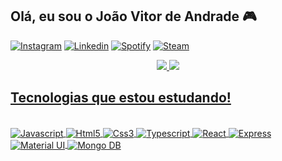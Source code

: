 ## Olá, eu sou o João Vitor de Andrade 🎮

[![Instagram](https://img.shields.io/badge/Instagram-E4405F?style=for-the-badge&logo=instagram&logoColor=white)](https://www.instagram.com/andrade_jaum/)
[![Linkedin](https://img.shields.io/badge/LinkedIn-0077B5?style=for-the-badge&logo=linkedin&logoColor=white)](https://www.linkedin.com/in/jo%C3%A3o-vitor-andrade-b5ab41221/)
[![Spotify](https://img.shields.io/badge/Spotify-1ED760?&style=for-the-badge&logo=spotify&logoColor=white)](https://open.spotify.com/user/4jsylrelyhxxzqb28vtyj19p4?si=21b63d7ce1a84448)
[![Steam](https://img.shields.io/badge/Steam-000000?style=for-the-badge&logo=steam&logoColor=white)](https://steamcommunity.com/id/AndradeJaum)


<div align="center">
 <a href="https://github.com/AndradeJaum", >
 <img altura="180em" src="https://github-readme-stats.vercel.app/api?username=AndradeJaum&show_icons=true&theme=algolia&include_all_commits=true&count_private=true"/>
 <img altura="180em" src="https://github-readme-stats.vercel.app/api/top-langs/?username=AndradeJaum&layout=compact&langs_count=7&theme=algolia"/>
</div>
 
## Tecnologias que estou estudando!

<div style="display: inline_block"><br/>
  <img align="center" alt="Javascript" src="https://img.shields.io/badge/JavaScript-F7DF1E?style=for-the-badge&logo=javascript&logoColor=black" />
  <img align="center" alt="Html5" src="https://img.shields.io/badge/HTML5-E34F26?style=for-the-badge&logo=html5&logoColor=white" />
  <img align="center" alt="Css3" src="https://img.shields.io/badge/CSS3-1572B6?style=for-the-badge&logo=css3&logoColor=white" />
  <img align="center" alt="Typescript" src="https://img.shields.io/badge/TypeScript-007ACC?style=for-the-badge&logo=typescript&logoColor=white" />
  <img align="center" alt="React" src="https://img.shields.io/badge/React-20232A?style=for-the-badge&logo=react&logoColor=61DAFB" />
  <img align="center" alt="Express" src="https://img.shields.io/badge/Express.js-404D59?style=for-the-badge" />
  <img align="center" alt="Material UI" src="https://img.shields.io/badge/Material--UI-0081CB?style=for-the-badge&logo=material-ui&logoColor=white" />
 <img align="center" alt="Mongo DB" src="https://img.shields.io/badge/MongoDB-4EA94B?style=for-the-badge&logo=mongodb&logoColor=white" />
</div>

<!-- https://emojipedia.org/search/?q=bag
https://dev.to/envoy_/150-badges-for-github-pnk
 	 -->
